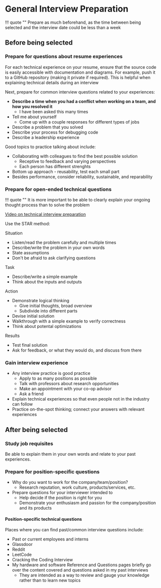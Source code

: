 # General Interview Preparation

!!! quote ""
    Prepare as much beforehand, as the time between being selected and the interview date could be less than a week

## Before being selected

### Prepare for questions about resume experiences

For each technical experience on your resume, ensure that the source code is easily accessible with documentation and diagrams.
For example, push it to a GitHub repository (making it private if required).
This is helpful when explaining technical details during an interview

Next, prepare for common interview questions related to your experiences:

- **Describe a time when you had a conflict when working on a team, and how you resolved it**
    - I have been asked this many times
- Tell me about yourself
    - Come up with a couple responses for different types of jobs
- Describe a problem that you solved
- Describe your process for debugging code
- Describe a leadership experience

Good topics to practice talking about include:

- Collaborating with colleagues to find the best possible solution
    - Receptive to feedback and varying perspectives
    - Each person has different strenghts
- Bottom up approach - reusability, test each small part
- Besides performance, consider reliability, sustainable, and reparability

### Prepare for open-ended technical questions

!!! quote ""
    It is more important to be able to clearly explain your ongoing thought process than to solve the problem

[Video on technical interview preparation](https://www.youtube.com/watch?v=8Myx-vy0csM)

Use the STAR method:

Situation

- Listen/read the problem carefully and multiple times
- Describe/write the problem in your own words
- State assumptions
- Don't be afraid to ask clarifying questions

Task

- Describe/write a simple example
- Think about the inputs and outputs

Action

- Demonstrate logical thinking
    - Give initial thoughts, broad overview
    - Subdivide into different parts
- Devise initial solution
- Walkthrough with a simple example to verify correctness
- Think about potental optimizations

Results

- Test final solution
- Ask for feedback, or what they would do, and discuss from there

### Gain interview experience

- Any interview practice is good practice
    - Apply to as many positions as possible
    - Talk with professors about research opportunities
    - Make an appointment with your co-op advisor
    - Ask a friend
- Explain technical experiences so that even people not in the industry can follow
- Practice on-the-spot thinking; connect your answers with relevant experiences

## After being selected

### Study job requisites

Be able to explain them in your own words and relate to your past experiences.

### Prepare for position-specific questions

- Why do you want to work for the company/team/position?
    - Research reputation, work culture, products/services, etc.
- Prepare questions for your interviewer intended to
    - Help decide if the position is right for you
    - Demonstrate your enthusiasm and passion for the company/position and its products

#### Position-specific technical questions

Places where you can find past/common interview questions include:

- Past or current employees and interns
- Glassdoor
- Reddit
- LeetCode
- Cracking the Coding Interview
- My hardware and software Reference and Questions pages briefly go over the content covered and questions asked in my past interviews
    - They are intended as a way to review and gauge your knowledge rather than to learn new topics
